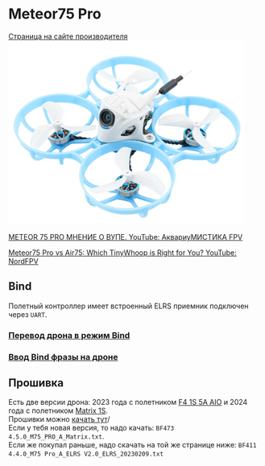 # Meteor75 Pro
[Страница на сайте производителя](https://betafpv.com/collections/meteor-series/products/meteor75-pro-brushless-whoop-quadcopter)  
![](Meteor75pro.png) 

[METEOR 75 PRO МНЕНИЕ О ВУПЕ. YouTube: АквариуМИСТИКА FPV](https://www.youtube.com/watch?v=2zEOoNoXRAQ)  

[Meteor75 Pro vs Air75: Which TinyWhoop is Right for You? YouTube: NordFPV](https://www.youtube.com/watch?v=sfPQj4Wa40Y)

## Bind
Полетный контроллер имеет встроенный ELRS приемник подключен через `UART`.

### [Перевод дрона в режим Bind](./../../../60_Bind/40_Rezhim_Bind_drona_s_UART.md)

### [Ввод Bind фразы на дроне](./../../../60_Bind/44_Bind_fraza_drona_s_UART.md)

## Прошивка
Есть две версии дрона: 2023 года с полетником [F4 1S 5A AIO](https://betafpv.com/collections/brushless-flight-controller/products/f4-1s-5a-aio-brushless-flight-controller-elrs-2-4g) и 2024 года с полетником [Matrix 1S](https://betafpv.com/products/matrix-1s-brushless-flight-controller).  
Прошивки можно [качать тут](https://support.betafpv.com/hc/en-us/articles/16846305078297-CLI-for-Meteor75-Pro-2024)/  
Если у тебя новая версия, то надо качать: `BF473 4.5.0_M75_PRO_A_Matrix.txt`.  
Если же покупал раньше, надо скачать на той же странице ниже: `BF411 4.4.0_M75 Pro_A_ELRS V2.0_ELRS_20230209.txt`




